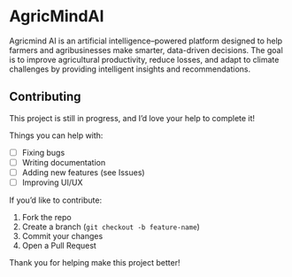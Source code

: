 # AgricMindAI
Agricmind AI is an artificial intelligence–powered platform designed to help farmers and agribusinesses make smarter, data-driven decisions. The goal is to improve agricultural productivity, reduce losses, and adapt to climate challenges by providing intelligent insights and recommendations.


## Contributing
This project is still in progress, and I’d love your help to complete it!  

Things you can help with:
- [ ] Fixing bugs
- [ ] Writing documentation
- [ ] Adding new features (see Issues)
- [ ] Improving UI/UX  

If you’d like to contribute:
1. Fork the repo
2. Create a branch (`git checkout -b feature-name`)
3. Commit your changes
4. Open a Pull Request

Thank you for helping make this project better!
